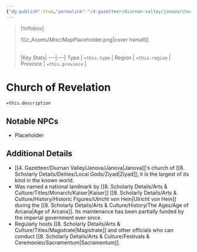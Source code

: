```yaml
---
{"dg-publish":true,"permalink":"/4-gazetteer/diurnan-valley/janova/church-of-revelation/","noteIcon":""}
---
```



> [!infobox]
> 
> ![[z_Assets/Misc/MapPlaceholder.png\|cover hsmall]]
> ###### 
> |Key Stats|
> ---|---|
> Type | `=this.type` |
> Region | `=this.region` |
> Province | `=this.province` |

# Church of Revelation

 `=this.description`

## Notable NPCs 
- Placeholder 

## Additional Details
- [[4. Gazetteer/Diurnan Valley/Janova/Janova\|Janova]]'s church of [[8. Scholarly Details/Deities/Local Gods/Ziyad\|Ziyad]]; it is the largest of its kind in the known world.
- Was named a national landmark by [[8. Scholarly Details/Arts & Culture/Titles/Monarch/Kaiser\|Kaiser]] [[8. Scholarly Details/Arts & Culture/History/Historic Figures/Ulricht von Hein\|Ulricht von Hein]] during the [[8. Scholarly Details/Arts & Culture/History/The Ages/Age of Arcana\|Age of Arcana]]. Its maintenance has been partially funded by the imperial government ever since.
- Regularly hosts [[8. Scholarly Details/Arts & Culture/Titles/Magistrate\|Magistrate]] and other officials who can conduct [[8. Scholarly Details/Arts & Culture/Festivals & Ceremonies/Sacramentum\|Sacramentum]].

